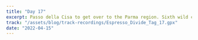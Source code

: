 ```yaml
---
title: "Day 17"
excerpt: Passo della Cisa to get over to the Parma region. Sixth wild camping night."
track: "/assets/blog/track-recordings/Espresso_Divide_Tag_17.gpx"
date: "2022-04-15"
---
```

